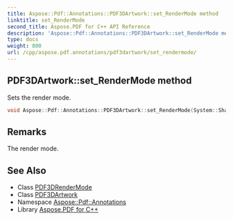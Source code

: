 ```yaml
---
title: Aspose::Pdf::Annotations::PDF3DArtwork::set_RenderMode method
linktitle: set_RenderMode
second_title: Aspose.PDF for C++ API Reference
description: 'Aspose::Pdf::Annotations::PDF3DArtwork::set_RenderMode method. Sets the render mode in C++.'
type: docs
weight: 800
url: /cpp/aspose.pdf.annotations/pdf3dartwork/set_rendermode/
---
```

## PDF3DArtwork::set_RenderMode method


Sets the render mode.

```cpp
void Aspose::Pdf::Annotations::PDF3DArtwork::set_RenderMode(System::SharedPtr<PDF3DRenderMode> value)
```

## Remarks


The render mode.
## See Also

* Class [PDF3DRenderMode](../../pdf3drendermode/)
* Class [PDF3DArtwork](../)
* Namespace [Aspose::Pdf::Annotations](../../)
* Library [Aspose.PDF for C++](../../../)
